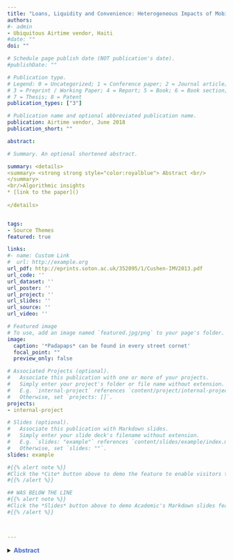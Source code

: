 ```yaml
---
title: "Loans, Liquidity and Convenience: Heterogeneous Impacts of Mobile Airtime Loans on Communication Expenditure"
authors: 
#- admin
- Ubiquitous Airtime vendor, Haiti
#date: ""
doi: ""

# Schedule page publish date (NOT publication's date).
#publishDate: ""

# Publication type.
# Legend: 0 = Uncategorized; 1 = Conference paper; 2 = Journal article;
# 3 = Preprint / Working Paper; 4 = Report; 5 = Book; 6 = Book section;
# 7 = Thesis; 8 = Patent
publication_types: ["3"]

# Publication name and optional abbreviated publication name.
publication: Airtime vendor, June 2018
publication_short: ""

abstract: 

# Summary. An optional shortened abstract.

summary: <details>
<summary> <strong strong style="color:royalblue"> Abstract <br/>
</summary>
<br/>Algorithmic insights   
* [link to the paper]()
  
</details>


tags:
- Source Themes
featured: true

links:
#- name: Custom Link
#  url: http://example.org
url_pdf: http://eprints.soton.ac.uk/352095/1/Cushen-IMV2013.pdf
url_code: ''
url_dataset: ''
url_poster: ''
url_project: ''
url_slides: ''
url_source: ''
url_video: ''

# Featured image
# To use, add an image named `featured.jpg/png` to your page's folder. 
image:
  caption: '*Padapaps* can be found in every street cornet'
  focal_point: ""
  preview_only: false

# Associated Projects (optional).
#   Associate this publication with one or more of your projects.
#   Simply enter your project's folder or file name without extension.
#   E.g. `internal-project` references `content/project/internal-project/index.md`.
#   Otherwise, set `projects: []`.
projects:
- internal-project

# Slides (optional).
#   Associate this publication with Markdown slides.
#   Simply enter your slide deck's filename without extension.
#   E.g. `slides: "example"` references `content/slides/example/index.md`.
#   Otherwise, set `slides: ""`.
slides: example

#{{% alert note %}}
#Click the *Cite* button above to demo the feature to enable visitors to import publication metadata into their reference management software.
#{{% /alert %}}

## WAS BELOW THE LINE
#{{% alert note %}}
#Click the *Slides* button above to demo Academic's Markdown slides feature.
#{{% /alert %}}



---
```



<details>
<summary> <strong strong style="color:royalblue"> Abstract <br/>
</summary>
<br/>
Algorithmic insights from individual meta data have enabled a proliferation of mobile financial services to cellphone users in markets where information asymmetries and high provision costs tend to deter formal lenders. As the first such financial product typically offered to new users, airtime loans provide prepaid customers small airtime advances when they are unable to recharge their accounts. Relying on rich administrative data from a mobile network operator in Haiti, we study the impact of airtime loans on consumer's expenditure and network behavior. We find that access to loans increases total expenditure by 16%, which represents a crowding-in of new communication expenditure well beyond the fees associated with the loan. This expenditure response to airtime loans is distinctly heterogeneous. Poorer customers in the lowest tercile of initial expenditure more than double their mobile communication spending when airtime loans become available, while access to loans leaves expenditure of the highest tercile unchanged. These pronounced differences in the expenditure impacts of airtime loans exist despite relatively uniform patterns of loan usages between the poor and non-poor. We find suggestive evidence that these differences are driven by distinct motivations for requesting airtime loans":" Poorer customers appear to use loans to relax liquidity constraints at critical communication times whereas non-poor customers primarily use these loans for convenience, as it given them more discretion in when to visit airtime vendors.
  
* [link to the paper]()
  
</details>

